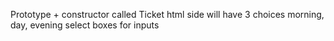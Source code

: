 Prototype + constructor called Ticket 
html side will have 3 choices morning, day, evening
select boxes for inputs 

